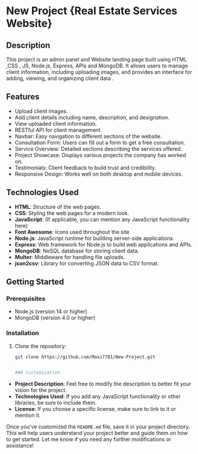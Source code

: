
# New Project {Real Estate Services Website}

## Description 

This project is an admin panel and Website landing page built using HTML ,CSS , JS, Node.js, Express, APIs and MongoDB. It allows users to manage client information, including uploading images, and provides an interface for adding, viewing, and organizing client data .

## Features

- Upload client images.
- Add client details including name, description, and designation.
- View uploaded client information.
- RESTful API for client management.
- Navbar: Easy navigation to different sections of the website.
- Consultation Form: Users can fill out a form to get a free consultation.
- Service Overview: Detailed sections describing the services offered.
- Project Showcase: Displays various projects the company has worked on.
- Testimonials: Client feedback to build trust and credibility.
- Responsive Design: Works well on both desktop and mobile devices.

## Technologies Used

- **HTML**: Structure of the web pages.
- **CSS**: Styling the web pages for a modern look.
- **JavaScript**: (If applicable, you can mention any JavaScript functionality here)
- **Font Awesome**: Icons used throughout the site
- **Node.js**: JavaScript runtime for building server-side applications.
- **Express**: Web framework for Node.js to build web applications and APIs.
- **MongoDB**: NoSQL database for storing client data.
- **Multer**: Middleware for handling file uploads.
- **json2csv**: Library for converting JSON data to CSV format.

## Getting Started

### Prerequisites

- Node.js (version 14 or higher)
- MongoDB (version 4.0 or higher)

### Installation

1. Clone the repository:

   ```bash
   git clone https://github.com/Maxi7781/New-Project.git 


   ### Customization

- **Project Description**: Feel free to modify the description to better fit your vision for the project.
- **Technologies Used**: If you add any JavaScript functionality or other libraries, be sure to include them.
- **License**: If you choose a specific license, make sure to link to it or mention it.

Once you've customized the `README.md` file, save it in your project directory. This will help users understand your project better and guide them on how to get started. Let me know if you need any further modifications or assistance!
